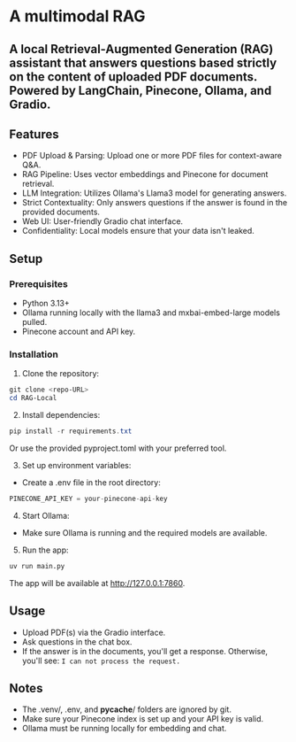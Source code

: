 # A multimodal RAG 
A local Retrieval-Augmented Generation (RAG) assistant that answers questions based strictly on the content of uploaded PDF documents. Powered by LangChain, Pinecone, Ollama, and Gradio.
----
## Features
- PDF Upload & Parsing: Upload one or more PDF files for context-aware Q&A.
- RAG Pipeline: Uses vector embeddings and Pinecone for document retrieval.
- LLM Integration: Utilizes Ollama's Llama3 model for generating answers.
- Strict Contextuality: Only answers questions if the answer is found in the provided documents.
- Web UI: User-friendly Gradio chat interface.
- Confidentiality: Local models ensure that your data isn't leaked.

## Setup
### Prerequisites
- Python 3.13+
- Ollama running locally with the llama3 and mxbai-embed-large models pulled.
- Pinecone account and API key.

### Installation
1. Clone the repository:
```powershell
git clone <repo-URL>
cd RAG-Local
```
2. Install dependencies:
```powershell
pip install -r requirements.txt
```
Or use the provided pyproject.toml with your preferred tool.

3. Set up environment variables:
- Create a .env file in the root directory:
```python
PINECONE_API_KEY = your-pinecone-api-key
```

4. Start Ollama:
- Make sure Ollama is running and the required models are available.

5. Run the app:
```python
uv run main.py
```
The app will be available at http://127.0.0.1:7860.

## Usage
- Upload PDF(s) via the Gradio interface.
- Ask questions in the chat box.
- If the answer is in the documents, you'll get a response. Otherwise, you'll see:
`I can not process the request.`

## Notes 
- The .venv/, .env, and __pycache__/ folders are ignored by git.
- Make sure your Pinecone index is set up and your API key is valid.
- Ollama must be running locally for embedding and chat.
